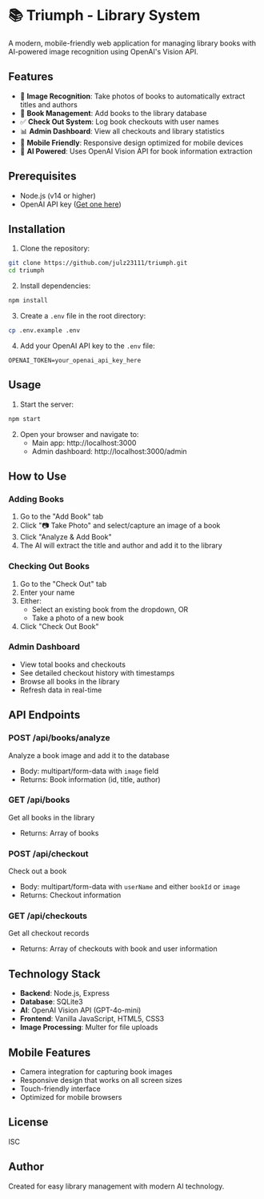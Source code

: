 # 📚 Triumph - Library System

A modern, mobile-friendly web application for managing library books with AI-powered image recognition using OpenAI's Vision API.

## Features

- 📸 **Image Recognition**: Take photos of books to automatically extract titles and authors
- 📖 **Book Management**: Add books to the library database
- ✅ **Check Out System**: Log book checkouts with user names
- 📊 **Admin Dashboard**: View all checkouts and library statistics
- 📱 **Mobile Friendly**: Responsive design optimized for mobile devices
- 🤖 **AI Powered**: Uses OpenAI Vision API for book information extraction

## Prerequisites

- Node.js (v14 or higher)
- OpenAI API key ([Get one here](https://platform.openai.com/api-keys))

## Installation

1. Clone the repository:
```bash
git clone https://github.com/julz23111/triumph.git
cd triumph
```

2. Install dependencies:
```bash
npm install
```

3. Create a `.env` file in the root directory:
```bash
cp .env.example .env
```

4. Add your OpenAI API key to the `.env` file:
```
OPENAI_TOKEN=your_openai_api_key_here
```

## Usage

1. Start the server:
```bash
npm start
```

2. Open your browser and navigate to:
   - Main app: http://localhost:3000
   - Admin dashboard: http://localhost:3000/admin

## How to Use

### Adding Books
1. Go to the "Add Book" tab
2. Click "📷 Take Photo" and select/capture an image of a book
3. Click "Analyze & Add Book"
4. The AI will extract the title and author and add it to the library

### Checking Out Books
1. Go to the "Check Out" tab
2. Enter your name
3. Either:
   - Select an existing book from the dropdown, OR
   - Take a photo of a new book
4. Click "Check Out Book"

### Admin Dashboard
- View total books and checkouts
- See detailed checkout history with timestamps
- Browse all books in the library
- Refresh data in real-time

## API Endpoints

### POST /api/books/analyze
Analyze a book image and add it to the database
- Body: multipart/form-data with `image` field
- Returns: Book information (id, title, author)

### GET /api/books
Get all books in the library
- Returns: Array of books

### POST /api/checkout
Check out a book
- Body: multipart/form-data with `userName` and either `bookId` or `image`
- Returns: Checkout information

### GET /api/checkouts
Get all checkout records
- Returns: Array of checkouts with book and user information

## Technology Stack

- **Backend**: Node.js, Express
- **Database**: SQLite3
- **AI**: OpenAI Vision API (GPT-4o-mini)
- **Frontend**: Vanilla JavaScript, HTML5, CSS3
- **Image Processing**: Multer for file uploads

## Mobile Features

- Camera integration for capturing book images
- Responsive design that works on all screen sizes
- Touch-friendly interface
- Optimized for mobile browsers

## License

ISC

## Author

Created for easy library management with modern AI technology.
